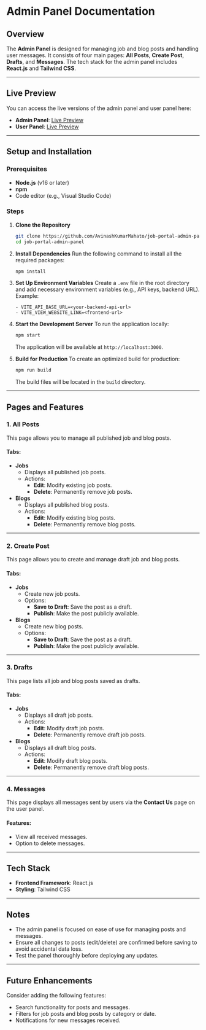 # Admin Panel Documentation

## Overview
The **Admin Panel** is designed for managing job and blog posts and handling user messages. It consists of four main pages: **All Posts**, **Create Post**, **Drafts**, and **Messages**. The tech stack for the admin panel includes **React.js** and **Tailwind CSS**.

---

## Live Preview
You can access the live versions of the admin panel and user panel here:  

- **Admin Panel**: [Live Preview](https://job-portal-admin-panel-omega.vercel.app/)  
- **User Panel**: [Live Preview](https://winsum-planet-user-panel.vercel.app/)

---

## Setup and Installation

### Prerequisites
- **Node.js** (v16 or later)
- **npm**
- Code editor (e.g., Visual Studio Code)

### Steps

1. **Clone the Repository**
   ```bash
   git clone https://github.com/AvinashKumarMahato/job-portal-admin-panel.git
   cd job-portal-admin-panel
   ```

2. **Install Dependencies**
   Run the following command to install all the required packages:
   ```bash
   npm install
   ```

3. **Set Up Environment Variables**
   Create a `.env` file in the root directory and add necessary environment variables (e.g., API keys, backend URL). Example:
   ```env
   - VITE_API_BASE_URL=<your-backend-api-url>
   - VITE_VIEW_WEBSITE_LINK=<frontend-url>
   
   ```

4. **Start the Development Server**
   To run the application locally:
   ```bash
   npm start
   ```
   The application will be available at `http://localhost:3000`.

5. **Build for Production**
   To create an optimized build for production:
   ```bash
   npm run build
   ```
   The build files will be located in the `build` directory.

---

## Pages and Features

### 1. **All Posts**
This page allows you to manage all published job and blog posts.

#### Tabs:
- **Jobs**
  - Displays all published job posts.
  - Actions:
    - **Edit**: Modify existing job posts.
    - **Delete**: Permanently remove job posts.
- **Blogs**
  - Displays all published blog posts.
  - Actions:
    - **Edit**: Modify existing blog posts.
    - **Delete**: Permanently remove blog posts.

---

### 2. **Create Post**
This page allows you to create and manage draft job and blog posts.

#### Tabs:
- **Jobs**
  - Create new job posts.
  - Options:
    - **Save to Draft**: Save the post as a draft.
    - **Publish**: Make the post publicly available.
- **Blogs**
  - Create new blog posts.
  - Options:
    - **Save to Draft**: Save the post as a draft.
    - **Publish**: Make the post publicly available.

---

### 3. **Drafts**
This page lists all job and blog posts saved as drafts.

#### Tabs:
- **Jobs**
  - Displays all draft job posts.
  - Actions:
    - **Edit**: Modify draft job posts.
    - **Delete**: Permanently remove draft job posts.
- **Blogs**
  - Displays all draft blog posts.
  - Actions:
    - **Edit**: Modify draft blog posts.
    - **Delete**: Permanently remove draft blog posts.

---

### 4. **Messages**
This page displays all messages sent by users via the **Contact Us** page on the user panel.

#### Features:
- View all received messages.
- Option to delete messages.

---

## Tech Stack
- **Frontend Framework**: React.js
- **Styling**: Tailwind CSS

---

## Notes
- The admin panel is focused on ease of use for managing posts and messages.
- Ensure all changes to posts (edit/delete) are confirmed before saving to avoid accidental data loss.
- Test the panel thoroughly before deploying any updates.

---

## Future Enhancements
Consider adding the following features:
- Search functionality for posts and messages.
- Filters for job posts and blog posts by category or date.
- Notifications for new messages received.
